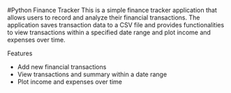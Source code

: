 #Python Finance Tracker
This is a simple finance tracker application that allows users to record and analyze their financial transactions. The application saves transaction data to a CSV file and provides functionalities to view transactions within a specified date range and plot income and expenses over time.

Features

- Add new financial transactions
- View transactions and summary within a date range
- Plot income and expenses over time
